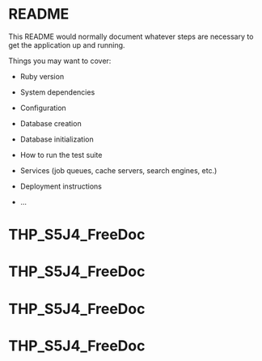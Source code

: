# README

This README would normally document whatever steps are necessary to get the
application up and running.

Things you may want to cover:

* Ruby version

* System dependencies

* Configuration

* Database creation

* Database initialization

* How to run the test suite

* Services (job queues, cache servers, search engines, etc.)

* Deployment instructions

* ...
# THP_S5J4_FreeDoc
# THP_S5J4_FreeDoc
# THP_S5J4_FreeDoc
# THP_S5J4_FreeDoc
